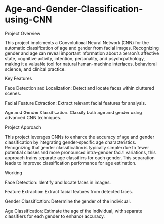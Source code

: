# Age-and-Gender-Classification-using-CNN
Project Overview

This project implements a Convolutional Neural Network (CNN) for the automatic classification of age and gender from facial images. Recognizing gender and age can reveal important information about a person’s affective state, cognitive activity, intention, personality, and psychopathology, making it a valuable tool for natural human-machine interfaces, behavioral science, and clinical practice.

Key Features

Face Detection and Localization: Detect and locate faces within cluttered scenes.

Facial Feature Extraction: Extract relevant facial features for analysis.

Age and Gender Classification: Classify both age and gender using advanced CNN techniques.

Project Approach

This project leverages CNNs to enhance the accuracy of age and gender classification by integrating gender-specific age characteristics. Recognizing that gender classification is typically simpler due to fewer potential classes and more pronounced intra-gender facial variations, this approach trains separate age classifiers for each gender. This separation leads to improved classification performance for age estimation.

Working

Face Detection: Identify and locate faces in images.

Feature Extraction: Extract facial features from detected faces.

Gender Classification: Determine the gender of the individual.

Age Classification: Estimate the age of the individual, with separate classifiers for each gender to enhance accuracy.


